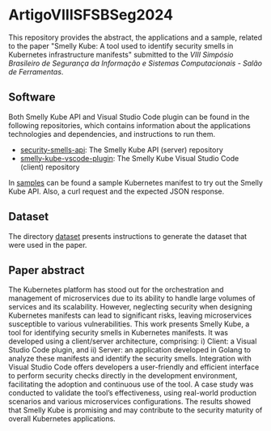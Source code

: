 # ArtigoVIIISFSBSeg2024

This repository provides the abstract, the applications and a sample, related to the paper "Smelly Kube: A tool used to identify security smells in Kubernetes infrastructure manifests" submitted to the *VIII Simpósio Brasileiro de Segurança da Informação e Sistemas Computacionais - Salão de Ferramentas*.

## Software
Both Smelly Kube API and Visual Studio Code plugin can be found in the following repositories, which contains information about the applications technologies and dependencies, and instructions to run them.

- [security-smells-api](https://github.com/VitorOriel/security-smells-api): The Smelly Kube API (server) repository
- [smelly-kube-vscode-plugin](https://github.com/VitorOriel/smelly-kube-vscode-plugin): The Smelly Kube Visual Studio Code (client) repository

In [samples](./samples/) can be found a sample Kubernetes manifest to try out the Smelly Kube API. Also, a curl request and the expected JSON response.

## Dataset

The directory [dataset](./dataset/) presents instructions to generate the dataset that were used in the paper.

## Paper abstract
The Kubernetes platform has stood out for the orchestration and management of microservices due to its ability to handle large volumes of services and its scalability. However, neglecting security when designing Kubernetes manifests can lead to significant risks, leaving microservices susceptible to various vulnerabilities. This work presents Smelly Kube, a tool for identifying security smells in Kubernetes manifests. It was developed using a client/server architecture, comprising: i) Client: a Visual Studio Code plugin, and ii) Server: an application developed in Golang to analyze these manifests and identify the security smells. Integration with Visual Studio Code offers developers a user-friendly and efficient interface to perform security checks directly in the development environment, facilitating the adoption and continuous use of the tool. A case study was conducted to validate the tool’s effectiveness, using real-world production scenarios and various microservices configurations. The results showed that Smelly Kube is promising and may contribute to the security maturity of overall Kubernetes applications.